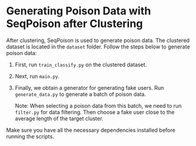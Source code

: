 # Generating Poison Data with SeqPoison after Clustering

After clustering, SeqPoison is used to generate poison data. The clustered dataset is located in the `dataset` folder. Follow the steps below to generate poison data:

1. First, run `train_classify.py` on the clustered dataset.

2. Next, run `main.py`.

3. Finally, we obtain a generator for generating fake users. Run `generate_data.py` to generate a batch of poison data.

    Note: When selecting a poison data from this batch, we need to run `filter.py` for data filtering. Then choose a fake user close to the average length of the target cluster.

Make sure you have all the necessary dependencies installed before running the scripts.

